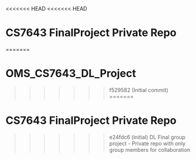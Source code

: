 <<<<<<< HEAD
<<<<<<< HEAD
# CS7643 FinalProject Private Repo
=======
# OMS_CS7643_DL_Project
>>>>>>> f529582 (Initial commit)
=======
# CS7643 FinalProject Private Repo
>>>>>>> e24fdc6 (initial)
DL Final group project - Private repo with only group members for collaboration

